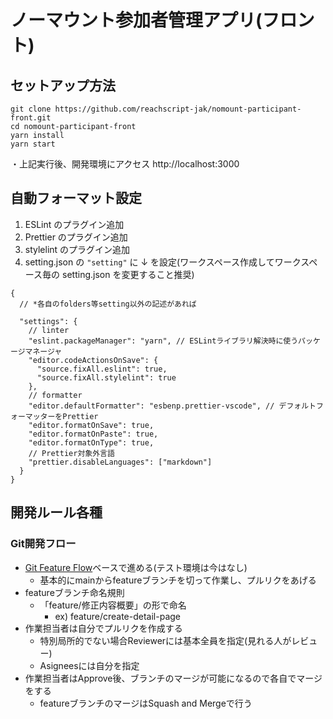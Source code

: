 # ノーマウント参加者管理アプリ(フロント)

## セットアップ方法

```
git clone https://github.com/reachscript-jak/nomount-participant-front.git
cd nomount-participant-front
yarn install
yarn start
```
・上記実行後、開発環境にアクセス
http://localhost:3000

## 自動フォーマット設定

1. ESLint のプラグイン追加
1. Prettier のプラグイン追加
1. stylelint のプラグイン追加
1. setting.json の `"setting"` に ↓ を設定(ワークスペース作成してワークスペース毎の setting.json を変更すること推奨)

```
{
  // *各自のfolders等setting以外の記述があれば

  "settings": {
    // linter
    "eslint.packageManager": "yarn", // ESLintライブラリ解決時に使うパッケージマネージャ
    "editor.codeActionsOnSave": {
      "source.fixAll.eslint": true,
      "source.fixAll.stylelint": true
    },
    // formatter
    "editor.defaultFormatter": "esbenp.prettier-vscode", // デフォルトフォーマッターをPrettier
    "editor.formatOnSave": true,
    "editor.formatOnPaste": true,
    "editor.formatOnType": true,
    // Prettier対象外言語
    "prettier.disableLanguages": ["markdown"]
  }
}
```

## 開発ルール各種

### Git開発フロー

- [Git Feature Flow](https://developers.gnavi.co.jp/entry/GitFeatureFlow/koyama)ベースで進める(テスト環境は今はなし)
  - 基本的にmainからfeatureブランチを切って作業し、プルリクをあげる
- featureブランチ命名規則
  - 「feature/修正内容概要」の形で命名
    - ex) feature/create-detail-page
- 作業担当者は自分でプルリクを作成する
  - 特別局所的でない場合Reviewerには基本全員を指定(見れる人がレビュー)
  - Asigneesには自分を指定
- 作業担当者はApprove後、ブランチのマージが可能になるので各自でマージをする
  - featureブランチのマージはSquash and Mergeで行う
